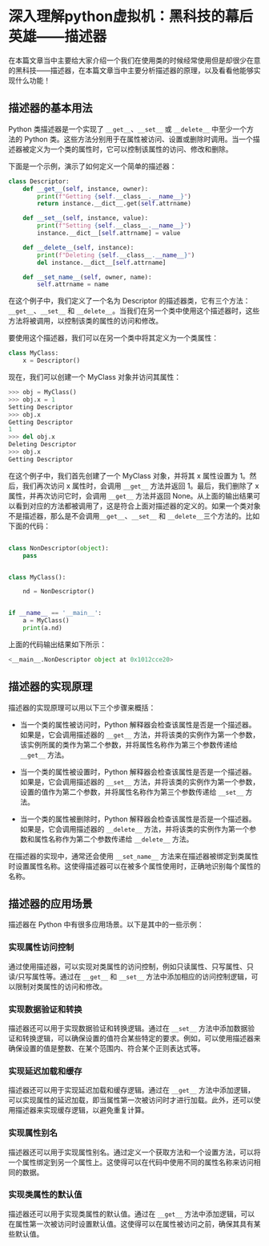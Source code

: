 # 深入理解python虚拟机：黑科技的幕后英雄——描述器

在本篇文章当中主要给大家介绍一个我们在使用类的时候经常使用但是却很少在意的黑科技——描述器，在本篇文章当中主要分析描述器的原理，以及看看他能够实现什么功能！



## 描述器的基本用法

Python 类描述器是一个实现了 `__get__`、`__set__` 或 `__delete__` 中至少一个方法的 Python 类。这些方法分别用于在属性被访问、设置或删除时调用。当一个描述器被定义为一个类的属性时，它可以控制该属性的访问、修改和删除。

下面是一个示例，演示了如何定义一个简单的描述器：

```python
class Descriptor:
    def __get__(self, instance, owner):
        print(f"Getting {self.__class__.__name__}")
        return instance.__dict__.get(self.attrname)

    def __set__(self, instance, value):
        print(f"Setting {self.__class__.__name__}")
        instance.__dict__[self.attrname] = value

    def __delete__(self, instance):
        print(f"Deleting {self.__class__.__name__}")
        del instance.__dict__[self.attrname]

    def __set_name__(self, owner, name):
        self.attrname = name
```

在这个例子中，我们定义了一个名为 Descriptor 的描述器类，它有三个方法：`__get__`、`__set__` 和 `__delete__`。当我们在另一个类中使用这个描述器时，这些方法将被调用，以控制该类的属性的访问和修改。

要使用这个描述器，我们可以在另一个类中将其定义为一个类属性：

```python
class MyClass:
    x = Descriptor()
```

现在，我们可以创建一个 MyClass 对象并访问其属性：

```python
>>> obj = MyClass()
>>> obj.x = 1
Setting Descriptor
>>> obj.x
Getting Descriptor
1
>>> del obj.x
Deleting Descriptor
>>> obj.x
Getting Descriptor

```

在这个例子中，我们首先创建了一个 MyClass 对象，并将其 x 属性设置为 1。然后，我们再次访问 x 属性时，会调用 `__get__` 方法并返回 1。最后，我们删除了 x 属性，并再次访问它时，会调用 `__get__` 方法并返回 None。从上面的输出结果可以看到对应的方法都被调用了，这是符合上面对描述器的定义的。如果一个类对象不是描述器，那么是不会调用`__get__`、`__set__` 和 `__delete__`三个方法的。比如下面的代码：

```python

class NonDescriptor(object):
    pass


class MyClass():

    nd = NonDescriptor()


if __name__ == '__main__':
    a = MyClass()
    print(a.nd)
```

上面的代码输出结果如下所示：

```python
<__main__.NonDescriptor object at 0x1012cce20>
```



## 描述器的实现原理

描述器的实现原理可以用以下三个步骤来概括：

- 当一个类的属性被访问时，Python 解释器会检查该属性是否是一个描述器。如果是，它会调用描述器的 `__get__` 方法，并将该类的实例作为第一个参数，该实例所属的类作为第二个参数，并将属性名称作为第三个参数传递给 `__get__` 方法。
- 当一个类的属性被设置时，Python 解释器会检查该属性是否是一个描述器。如果是，它会调用描述器的 `__set__` 方法，并将该类的实例作为第一个参数，设置的值作为第二个参数，并将属性名称作为第三个参数传递给 `__set__` 方法。

- 当一个类的属性被删除时，Python 解释器会检查该属性是否是一个描述器。如果是，它会调用描述器的 `__delete__` 方法，并将该类的实例作为第一个参数和属性名称作为第二个参数传递给 `__delete__` 方法。

在描述器的实现中，通常还会使用 `__set_name__` 方法来在描述器被绑定到类属性时设置属性名称。这使得描述器可以在被多个属性使用时，正确地识别每个属性的名称。

## 描述器的应用场景

描述器在 Python 中有很多应用场景。以下是其中的一些示例：

### 实现属性访问控制

通过使用描述器，可以实现对类属性的访问控制，例如只读属性、只写属性、只读/只写属性等。通过在 `__get__` 和 `__set__` 方法中添加相应的访问控制逻辑，可以限制对类属性的访问和修改。

### 实现数据验证和转换

描述器还可以用于实现数据验证和转换逻辑。通过在 `__set__` 方法中添加数据验证和转换逻辑，可以确保设置的值符合某些特定的要求。例如，可以使用描述器来确保设置的值是整数、在某个范围内、符合某个正则表达式等。

### 实现延迟加载和缓存

描述器还可以用于实现延迟加载和缓存逻辑。通过在 `__get__` 方法中添加逻辑，可以实现属性的延迟加载，即当属性第一次被访问时才进行加载。此外，还可以使用描述器来实现缓存逻辑，以避免重复计算。

### 实现属性别名

描述器还可以用于实现属性别名。通过定义一个获取方法和一个设置方法，可以将一个属性绑定到另一个属性上。这使得可以在代码中使用不同的属性名称来访问相同的数据。

### 实现类属性的默认值

描述器还可以用于实现类属性的默认值。通过在 `__get__` 方法中添加逻辑，可以在属性第一次被访问时设置默认值。这使得可以在属性被访问之前，确保其具有某些默认值。

